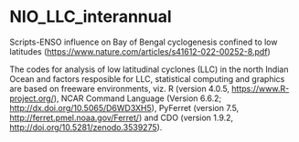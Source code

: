 # NIO_LLC_interannual
Scripts-ENSO influence on Bay of Bengal cyclogenesis confined to low latitudes (https://www.nature.com/articles/s41612-022-00252-8.pdf)



The codes for analysis of low latitudinal cyclones (LLC) in the north Indian Ocean and factors resposible for LLC, statistical computing and graphics are based on freeware environments, viz. R (version 4.0.5, https://www.R-project.org/), NCAR Command Language (Version 6.6.2; http://dx.doi.org/10.5065/D6WD3XH5), PyFerret (version 7.5, http://ferret.pmel.noaa.gov/Ferret/) and CDO (version 1.9.2, http://doi.org/10.5281/zenodo.3539275).
